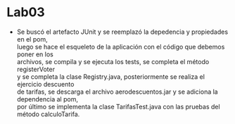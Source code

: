 # Lab03
- Se buscó el artefacto JUnit y se reemplazó la depedencia y propiedades en el pom, \
luego se hace el esqueleto de la aplicación con el código que debemos poner en los \
archivos, se compila y se ejecuta los tests, se completa el método registerVoter \
y se completa la clase Registry.java, posteriormente se realiza el ejercicio descuento \
de tarifas, se descarga el archivo aerodescuentos.jar y se adiciona la dependencia al pom, \
por último se implementa la clase TarifasTest.java con las pruebas del método calculoTarifa. 
